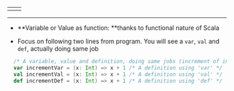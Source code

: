 |  |  |
| :--- | :--- |
|  |  |

---

* **Variable or Value as function: **thanks to functional nature of Scala

* Focus on following two lines from program. You will see a `var`, `val` and `def`, actually doing same job

```scala
  /* A variable, value and definition, doing same jobs (increment of integer value) */
  var incrementVar = (x: Int) => x + 1 /* A definition using 'var' */
  val incrementVal = (x: Int) => x + 1 /* A definition using 'val' */
  def incrementDef = (x: Int) => x + 1 /* A definition using 'def' */
```



